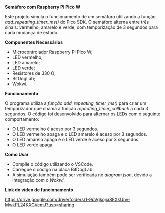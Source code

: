 **Semáforo com Raspberry Pi Pico W**

Este projeto simula o funcionamento de um semáforo utilizando a função *add_repeating_timer_ms()* do Pico SDK. O semáforo alterna entre três sinais: vermelho, amarelo e verde, com temporização de 3 segundos para cada mudança de estado.

**Componentes Necessários**

- Microcontrolador Raspberry Pi Pico W;
- LED vermelho;
- LED amarelo;
- LED verde;
- Resistores de 330 Ω;
- BitDogLab;
- Wokwi.

**Funcionamento**

O programa utiliza a *função add_repeating_timer_ms()* para criar um temporizador que chama a função *repeating_timer_callback* a cada 3 segundos.
O código foi desenvolvido para alternar os LEDs com o seguinte comportamento:
- O LED vermelho é aceso por 3 segundos.
- O LED vermelho apaga e o LED amarelo é aceso por 3 segundos.
- O LED amarelo apaga e o LED verde é aceso por 3 segundos.
- O LED verde apaga.

**Como Usar**

- Compile o código utilizando o VSCode.
- Carregue o código na placa BitDogLab.
- A simulação também pode ser verificada no *diagram.json*, devido a integração com o *Wokwi*.

**Link do vídeo de funcionamento**

https://drive.google.com/drive/folders/1-9pVgkojia8EXkUnv-MwkPL24KXGVcmJ?usp=sharing
